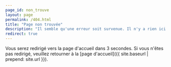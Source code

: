```yaml
---
page_id: non_trouve
layout: page
permalink: /404.html
title: "Page non trouvée"
description: "Il semble qu'une erreur soit survenue. Il n'y a rien ici."
redirect: true
---
```


Vous serez redirigé vers la page d'accueil dans 3 secondes. Si vous n'êtes pas redirigé, veuillez retourner à la [page d'accueil]({{ site.baseurl | prepend: site.url }}).
